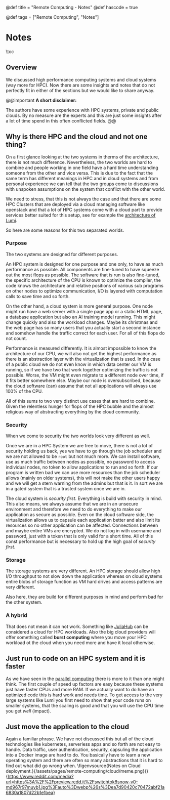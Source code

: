 @def title = "Remote Computing - Notes"
@def hascode = true

@def tags = ["Remote Computing", "Notes"]
# Notes
\toc

## Overview

We discussed high performance computing systems and cloud systems (way more for HPC).
Now there are some insights and notes that do not perfectly fit in either of the sections but we would like to share anyway. 

@@important
**A short disclaimer:**

The authors have some experience with HPC systems, private and public clouds.
By no measure are the experts and this are just some insights after a lot of time spend in this often conflicted fields.
@@

## Why is there HPC and the cloud and not one thing?

On a first glance looking at the two systems in therms of the architecture, there is not much difference.
Nevertheless, the two worlds are hard to combine and people working in one field have a hard time understanding someone from the other and vice versa.
This is due to the fact that the same term has different meanings in HPC and in cloud systems and from personal experience we can tell that the two groups come to discussions with unspoken assumptions on the system that conflict with the other world. 

We need to stress, that this is not always the case and that there are some HPC Clusters that are deployed via a cloud managing software like openstack and that a lot of HPC systems come with a cloud part to provide services better suited for this setup, see for example the [architecture of Lumi](../hpc/architecture/#real_world_examples).

So here are some reasons for this two separated worlds.

### Purpose

The two systems are designed for different purposes. 

An HPC system is designed for one purpose and one only, to have as much performance as possible.
All components are fine-tuned to have squeeze out the most flops as possible.
The software that is run is also fine-tuned, the specific architecture of the CPU is known to optimize the compiler, the code knows the architecture and relative positions of various sub programs on other nodes to optimize communication, I/O is layered with computation calls to save time and so forth. 

On the other hand, a cloud system is more general purpose.
One node might run have a web server with a single page app or a static HTML page, a database application but also an AI training model running.
This might change quickly and also the workload changes.
Maybe its christmas and the web page has so many users that you actually start a second instance and somehow handle the traffic correct for each user.
For all of this flops do not count.

Performance is measured differently.
It is almost impossible to know the architecture of our CPU, we will also not get the highest performance as there is an abstraction layer with the virtualization that is used.
In the case of a public cloud we do not even know in which data center our VM is running, so if we have two that work together optimizing the traffic is not possible.
Worse, the VM might even migrate to a different node over time, if it fits better somewhere else.
Maybe our node is oversubscribed, because the cloud software (can) assume that not all applications will always use 100% of the CPU.

All of this sums to two very distinct use cases that are hard to combine.
Given the relentless hunger for flops of the HPC bubble and the almost religious way of abstracting everything by the cloud community.

### Security

When we come to security the two worlds look very different as well.

Once we are in a HPC System we are free to move, there is not a lot of security holding us back, yes we have to go through the job scheduler and we are not allowed to be `root` but not much more. 
We can install software, use as much traffic between nodes as possible, no password to access individual nodes, no token to allow applications to run and so forth.
If our program is written bad we can use more resources than the job scheduler allows (mainly on older systems), this will not make the other users happy and we will get a stern warning from the admins but that is it.
In sort we are in a gated system that is a trusted system once we are in.

The cloud system is _security first_.
Everything is build with security in mind.
This also means, we always assume that we are in an unsecure environment and therefore we need to do everything to make our application as secure as possible.
Even on the cloud software side, the virtualization allows us to capsule each application better and also limit its resources so no other application can be affected.
Connections between and maybe entire VMs are encrypted.
We do not log in with username and password, just with a token that is only valid for a short time.
All of this const performance but is necessary to hold up the high goal of _security first_.

### Storage

The storage systems are very different. 
An HPC storage should allow high I/O throughput to not slow down the application whereas on cloud systems entire blobs of storage function as VM hard drives and access patterns are very different. 

Also here, they are build for different purposes in mind and perform bad for the other system.

### A hybrid

That does not mean it can not work.
Something like [JuliaHub](https://juliahub.com/) can be considered a cloud for HPC workloads.
Also the big cloud providers will offer something called **burst computing** where you move your HPC workload ot the cloud when you need more and have it local otherwise.

## Just run to code on an HPC system and it is faster

As we have seen in the [parallel computing](../../hpc/) there is more to it than one might think.
The first couple of speed up factors are easy because these systems just have faster CPUs and more RAM.
If we actually want to do have an optimized code this is hard work and needs time.
To get access to the very large systems like Lumi you first need to show that your code runs on smaller systems, that the scaling is good and that you will use the CPU time you get _well_ (impact).

## Just move the application to the cloud

Again a familiar phrase.
We have not discussed this but all of the cloud technologies like kubernetes, serverless apps and so forth are not easy to handle.
Data traffic, user authentication, security, capsuling the application into a Docker image are hard to do.
You basically have to learn a new operating system and there are often so many abstractions that it is hard to find out what did go wrong when.
\figenvsource{Notes on Cloud deployment.}{/assets/pages/remote-computing/cloud/meme.png}{}{https://www.reddit.com/media?url=https%3A%2F%2Fpreview.redd.it%2Fswitchtok8snow-v0-md967r97muyb1.jpg%3Fauto%3Dwebp%26s%3Dea7d90420c70472abf21a6830a1807d22b1e1bea}
